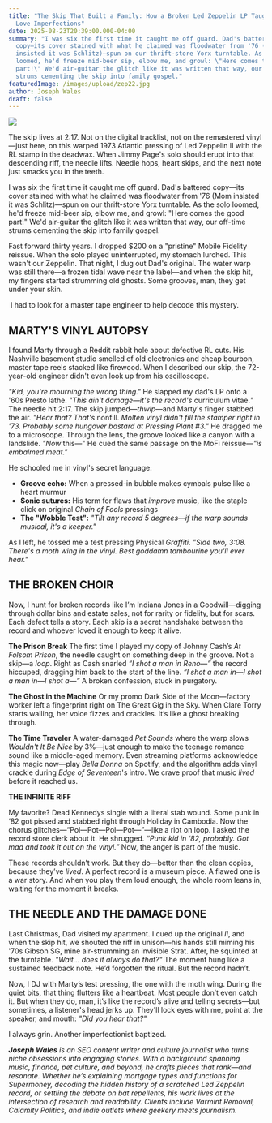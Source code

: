 ```yaml
---
title: "The Skip That Built a Family: How a Broken Led Zeppelin LP Taught Me to
  Love Imperfections"
date: 2025-08-23T20:39:00.000-04:00
summary: "I was six the first time it caught me off guard. Dad's battered
  copy—its cover stained with what he claimed was floodwater from '76 (Mom
  insisted it was Schlitz)—spun on our thrift-store Yorx turntable. As the solo
  loomed, he'd freeze mid-beer sip, elbow me, and growl: \"Here comes the good
  part!\" We'd air-guitar the glitch like it was written that way, our off-time
  strums cementing the skip into family gospel."
featuredImage: /images/upload/zep22.jpg
author: Joseph Wales
draft: false
---
```

![](/images/upload/zep22.jpg)

The skip lives at 2:17. Not on the digital tracklist, not on the remastered vinyl—just here, on this warped 1973 Atlantic pressing of Led Zeppelin II with the RL stamp in the deadwax. When Jimmy Page's solo should erupt into that descending riff, the needle lifts. Needle hops, heart skips, and the next note just smacks you in the teeth.

I was six the first time it caught me off guard. Dad's battered copy—its cover stained with what he claimed was floodwater from '76 (Mom insisted it was Schlitz)—spun on our thrift-store Yorx turntable. As the solo loomed, he'd freeze mid-beer sip, elbow me, and growl: "Here comes the good part!" We'd air-guitar the glitch like it was written that way, our off-time strums cementing the skip into family gospel.

Fast forward thirty years. I dropped $200 on a "pristine" Mobile Fidelity reissue. When the solo played uninterrupted, my stomach lurched. This wasn't our Zeppelin. That night, I dug out Dad's original. The water warp was still there—a frozen tidal wave near the label—and when the skip hit, my fingers started strumming old ghosts. Some grooves, man, they get under your skin.

 I had to look for a master tape engineer to help decode this mystery.

## MARTY'S VINYL AUTOPSY

I found Marty through a Reddit rabbit hole about defective RL cuts. His Nashville basement studio smelled of old electronics and cheap bourbon, master tape reels stacked like firewood. When I described our skip, the 72-year-old engineer didn't even look up from his oscilloscope.

*"Kid, you're mourning the wrong thing."* He slapped my dad's LP onto a '60s Presto lathe. *"This ain't damage—it's the record's* curriculum vitae.*"* The needle hit 2:17. The skip jumped—*thwip*—and Marty's finger stabbed the air. *"Hear that? That's* nonfill. *Molten vinyl didn't fill the stamper right in '73. Probably some hungover bastard at Pressing Plant #3."* He dragged me to a microscope. Through the lens, the groove looked like a canyon with a landslide. *"Now* this—" He cued the same passage on the MoFi reissue—*"is embalmed meat."*

He schooled me in vinyl's secret language:

* **Groove echo:** When a pressed-in bubble makes cymbals pulse like a heart murmur
* **Sonic sutures:** His term for flaws that *improve* music, like the staple click on original *Chain of Fools* pressings
* **The "Wobble Test":** *"Tilt any record 5 degrees—if the warp sounds musical, it's a keeper."*

As I left, he tossed me a test pressing Physical *Graffiti*. *"Side two, 3:08. There's a moth wing in the vinyl. Best goddamn tambourine you'll ever hear."*

## THE BROKEN CHOIR

Now, I hunt for broken records like I’m Indiana Jones in a Goodwill—digging through dollar bins and estate sales, not for rarity or fidelity, but for scars. Each defect tells a story. Each skip is a secret handshake between the record and whoever loved it enough to keep it alive.

**The Prison Break**
The first time I played my copy of Johnny Cash’s *At Folsom Prison*, the needle caught on something deep in the groove. Not a skip—a *loop*. Right as Cash snarled *“I shot a man in Reno—”* the record hiccuped, dragging him back to the start of the line. *“I shot a man in—I shot a man in—I shot a—”* A broken confession, stuck in purgatory.

**The Ghost in the Machine**
Or my promo Dark Side of the Moon—factory worker left a fingerprint right on The Great Gig in the Sky. When Clare Torry starts wailing, her voice fizzes and crackles. It’s like a ghost breaking through.

**The Time Traveler**
A water-damaged *Pet Sounds* where the warp slows *Wouldn't It Be Nice* by 3%—just enough to make the teenage romance sound like a middle-aged memory. Even streaming platforms acknowledge this magic now—play *Bella Donna* on Spotify, and the algorithm adds vinyl crackle during *Edge of Seventeen*'s intro. We crave proof that music *lived* before it reached us.

**THE INFINITE RIFF**

My favorite? Dead Kennedys single with a literal stab wound. Some punk in ‘82 got pissed and stabbed right through Holiday in Cambodia. Now the chorus glitches—“Pol—Pot—Pol—Pot—”—like a riot on loop. I asked the record store clerk about it. He shrugged. *“Punk kid in ‘82, probably. Got mad and took it out on the vinyl.”* Now, the anger is part of the music.

These records shouldn’t work. But they do—better than the clean copies, because they’ve *lived*. A perfect record is a museum piece. A flawed one is a war story. And when you play them loud enough, the whole room leans in, waiting for the moment it breaks.

## THE NEEDLE AND THE DAMAGE DONE

Last Christmas, Dad visited my apartment. I cued up the original *II*, and when the skip hit, we shouted the riff in unison—his hands still miming his '70s Gibson SG, mine air-strumming an invisible Strat. After, he squinted at the turntable. *"Wait... does it always do that?"* The moment hung like a sustained feedback note. He’d forgotten the ritual. But the record hadn’t.

Now, I DJ with Marty’s test pressing, the one with the moth wing. During the quiet bits, that thing flutters like a heartbeat. Most people don’t even catch it. But when they do, man, it’s like the record’s alive and telling secrets—but sometimes, a listener's head jerks up. They'll lock eyes with me, point at the speaker, and mouth: *"Did you hear that?"*

I always grin. Another imperfectionist baptized.

***Joseph Wales** is an SEO content writer and culture journalist who turns niche obsessions into engaging stories. With a background spanning music, finance, pet culture, and beyond, he crafts pieces that rank—and resonate. Whether he’s explaining mortgage types and functions for Supermoney, decoding the hidden history of a scratched Led Zeppelin record, or settling the debate on bat repellents, his work lives at the intersection of research and readability. Clients include Varmint Removal, Calamity Politics, and indie outlets where geekery meets journalism.*

